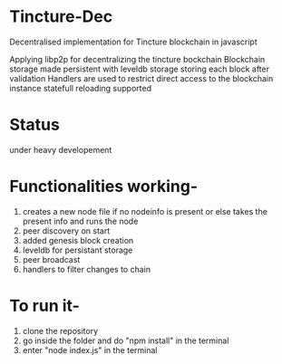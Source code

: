 # Tincture-Dec
Decentralised implementation for Tincture blockchain in javascript

Applying libp2p for decentralizing the tincture bockchain
Blockchain storage made persistent with leveldb storage storing each block after validation
Handlers are used to restrict direct access to the blockchain instance
statefull reloading supported

# Status
  under heavy developement  


# Functionalities working-
1. creates a new node file if no nodeinfo is present or else takes the present info and runs the node
2. peer discovery on start
3. added genesis block creation
4. leveldb for persistant storage
5. peer broadcast
6. handlers to filter changes to chain
# To run it-
1. clone the repository
2. go inside the folder and do "npm install" in the terminal
3. enter "node index.js" in the terminal
